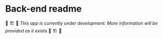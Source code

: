# Back-end readme

🚧 🏗️ 👷 *This app is currently under development. More information will be provided as it exists* 👷 🏗️ 🚧
